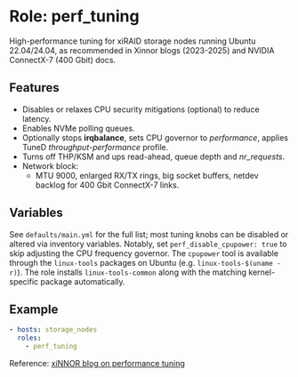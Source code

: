 # Role: perf_tuning

High-performance tuning for xiRAID storage nodes running Ubuntu 22.04/24.04, as
recommended in Xinnor blogs (2023-2025) and NVIDIA ConnectX-7 (400 Gbit) docs.

## Features
* Disables or relaxes CPU security mitigations (optional) to reduce latency.
* Enables NVMe polling queues.
* Optionally stops **irqbalance**, sets CPU governor to *performance*, applies TuneD
  *throughput-performance* profile.
* Turns off THP/KSM and ups read-ahead, queue depth and *nr_requests*.
* Network block:
  * MTU 9000, enlarged RX/TX rings, big socket buffers, netdev backlog for
    400 Gbit ConnectX-7 links.

## Variables
See `defaults/main.yml` for the full list; most tuning knobs can be disabled or
altered via inventory variables. Notably, set `perf_disable_cpupower: true` to
skip adjusting the CPU frequency governor. The `cpupower` tool is available
through the `linux-tools` packages on Ubuntu (e.g. `linux-tools-$(uname -r)`).
The role installs `linux-tools-common` along with the matching
kernel-specific package automatically.

## Example
```yaml
- hosts: storage_nodes
  roles:
    - perf_tuning
```

Reference: [xiNNOR blog on performance tuning](https://xinnor.io/blog/performance-tuning)
